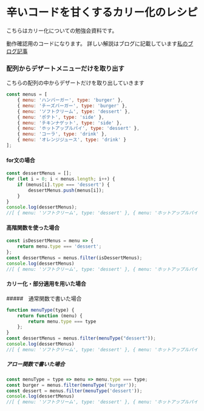 # 辛いコードを甘くするカリー化のレシピ
こちらはカリー化についての勉強会資料です。

動作確認用のコードになります。
詳しい解説はブログに記載しています[私のブログ記事](https://monatamalog.com/archives/403)

### 配列からデザートメニューだけを取り出す

こちらの配列の中からデザートだけを取り出していきます
```js
const menus = [
    { menu: 'ハンバーガー', type: 'burger' },
    { menu: 'チーズバーガー', type: 'burger' },
    { menu: 'ソフトクリーム', type: 'dessert' },
    { menu: 'ポテト', type: 'side' },
    { menu: 'チキンナゲット', type: 'side' },
    { menu: 'ホットアップルパイ', type: 'dessert' },
    { menu: 'コーラ', type: 'drink' },
    { menu: 'オレンジジュース', type: 'drink' }
];
```

#### for文の場合
```js
const dessertMenus = [];
for (let i = 0; i < menus.length; i++) {
    if (menus[i].type === 'dessert') {
        dessertMenus.push(menus[i]);
    }
}
console.log(dessertMenus);
//[ { menu: 'ソフトクリーム', type: 'dessert' }, { menu: 'ホットアップルパイ', type: 'dessert' } ] 
```

#### 高階関数を使った場合
```js
const isDessertMenus = menu => {
    return menu.type === 'dessert';
};
const dessertMenus = menus.filter(isDessertMenus);
console.log(dessertMenus)
//[ { menu: 'ソフトクリーム', type: 'dessert' }, { menu: 'ホットアップルパイ', type: 'dessert' } ] 
```

#### カリー化・部分適用を用いた場合

#####　通常関数で書いた場合
```js
function menuType(type) {
    return function (menu) {
        return menu.type === type
    };
}
const dessertMenus = menus.filter(menuType("dessert"));
console.log(dessertMenus)
//[ { menu: 'ソフトクリーム', type: 'dessert' }, { menu: 'ホットアップルパイ', type: 'dessert' } ] 
```

##### アロー関数で書いた場合

```js
const menuType = type => menu => menu.type === type;
const burger = menus.filter(menuType('burger'));
const dessert = menus.filter(menuType('dessert'));
console.log(dessertMenus)
//[ { menu: 'ソフトクリーム', type: 'dessert' }, { menu: 'ホットアップルパイ', type: 'dessert' } ] 
```
